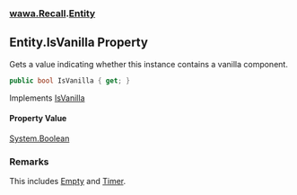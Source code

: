 ### [wawa.Recall](wawa.Recall.md 'wawa.Recall').[Entity](Entity.md 'wawa.Recall.Entity')

## Entity.IsVanilla Property

Gets a value indicating whether this instance contains a vanilla component.

```csharp
public bool IsVanilla { get; }
```

Implements [IsVanilla](IVanilla.IsVanilla.md 'wawa.Recall.IVanilla.IsVanilla')

#### Property Value
[System.Boolean](https://docs.microsoft.com/en-us/dotnet/api/System.Boolean 'System.Boolean')

### Remarks
  
This includes [Empty](Modules.md#wawa.Recall.Modules.Empty 'wawa.Recall.Modules.Empty') and [Timer](Modules.md#wawa.Recall.Modules.Timer 'wawa.Recall.Modules.Timer').